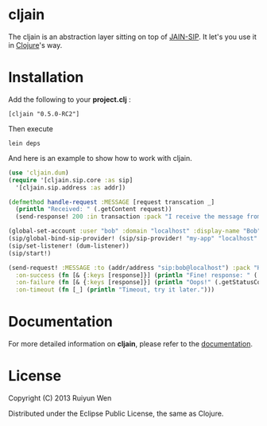 cljain
=========

The cljain is an abstraction layer sitting on top of [JAIN-SIP].
It let's you use it in [Clojure]'s way.

Installation
============

Add the following to your **project.clj** :

    [cljain "0.5.0-RC2"]

Then execute

    lein deps

And here is an example to show how to work with cljain.

```clojure
(use 'cljain.dum)
(require '[cljain.sip.core :as sip]
  '[cljain.sip.address :as addr])

(defmethod handle-request :MESSAGE [request transcation _]
  (println "Received: " (.getContent request))
  (send-response! 200 :in transaction :pack "I receive the message from myself."))

(global-set-account :user "bob" :domain "localhost" :display-name "Bob" :password "thepwd")
(sip/global-bind-sip-provider! (sip/sip-provider! "my-app" "localhost" 5060 "udp"))
(sip/set-listener! (dum-listener))
(sip/start!)

(send-request! :MESSAGE :to (addr/address "sip:bob@localhost") :pack "Hello, Bob."
  :on-success (fn [& {:keys [response]}] (println "Fine! response: " (.getContent response)))
  :on-failure (fn [& {:keys [response]}] (println "Oops!" (.getStatusCode response)))
  :on-timeout (fn [_] (println "Timeout, try it later.")))
```

Documentation
=============

For more detailed information on **cljain**, please refer to the  [documentation].

License
=======

Copyright (C) 2013 Ruiyun Wen

Distributed under the Eclipse Public License, the same as Clojure.

[JAIN-SIP]:             http://hudson.jboss.org/hudson/job/jain-sip/lastSuccessfulBuild/artifact/javadoc/index.html
[Clojure]:http://clojure.org/
[documentation]:        http://ruiyun.github.io/cljain/
